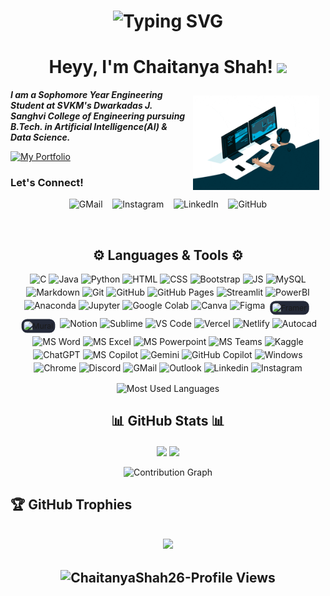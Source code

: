 <h1 align="center">
    <img src="https://readme-typing-svg.demolab.com?font=Georgia&size=30&pause=1000&color=30A8DD&center=true&vCenter=true&width=435&height=40&lines=Hello+there!!;Welcome+to+my+GitHub+profile." alt="Typing SVG" />
</h1>

<h1 align="center"> 
    Heyy, I'm Chaitanya Shah! <img src="https://media.giphy.com/media/hvRJCLFzcasrR4ia7z/giphy.gif" width="40px">
</h1>


<img align="right" width=40% style="margin: 10px" src="profile_readme-images/programmer.gif" />

_**I am a Sophomore Year Engineering Student at SVKM's Dwarkadas J. Sanghvi College of Engineering pursuing B.Tech. in Artificial Intelligence(AI) & Data Science.**_

[![My Portfolio](https://img.shields.io/badge/view_my_portfolio-040C18?style=for-the-badge&labelColor=040C18)](https://chaitanyashah.netlify.app)

### Let's Connect!
<p align="center">
  <a href="mailto:sendittochaitanya@gmail.com" style="text-decoration: none">
    <img src="https://skillicons.dev/icons?i=gmail" alt="GMail"/>
  </a>
  &nbsp;&nbsp;
  <a href="https://instagram.com/chaitanyashah_" style="text-decoration: none">
    <img src="https://skillicons.dev/icons?i=instagram" alt="Instagram"/>
  </a>
  &nbsp;&nbsp;
  <a href="https://www.linkedin.com/in/chaitanyav-shah" style="text-decoration: none">
    <img src="https://skillicons.dev/icons?i=linkedin" alt="LinkedIn"/>
  </a>
  &nbsp;&nbsp;
  <a href="https://github.com/ChaitanyaShah26" style="text-decoration: none">
    <img src="https://skillicons.dev/icons?i=github" alt="GitHub"/>
  </a>
</p>

<br>

<!-- <div style="background-color: #ffffff; padding: 10px;">
  <a href="https://github.com/ChaitanyaShah26" target="_blank"><img src="profile_readme-images/GitHub_Logo.png" height="50" alt="github-logo"></a> &nbsp;&nbsp;&nbsp;&nbsp;
    <a href="mailto:sendittochaitanya@gmail.com" target="_blank"><img src="profile_readme-images/Gmail_icon.png" height="50" alt="gmail-logo"></a> &nbsp;&nbsp;&nbsp;&nbsp; 
    <a href="https://www.linkedin.com/in/chaitanyav-shah" target="_blank"><img src="profile_readme-images/LinkedIn_Logo.png" height="50" alt="linkedin-logo"></a> &nbsp;&nbsp;&nbsp;&nbsp; 
    <a href="https://instagram.com/chaitanyashah_" target="_blank"><img src="profile_readme-images/Instagram_logo.png" height="50" alt="instagram-logo"></a>
</div> -->



<h2 align="center"> ⚙ Languages & Tools ⚙</h2>
<div style="margin: 10px; display: flex; flex-wrap: wrap; gap: 4px; justify-content: center">
    <img alt="C" src="https://go-skill-icons.vercel.app/api/icons?i=c"/>
    <img alt="Java" src="https://go-skill-icons.vercel.app/api/icons?i=java"/>
    <img alt="Python" src="https://go-skill-icons.vercel.app/api/icons?i=python"/>
    <img alt="HTML" src="https://go-skill-icons.vercel.app/api/icons?i=html"/>
    <img alt="CSS" src="https://go-skill-icons.vercel.app/api/icons?i=css"/>
    <img alt="Bootstrap" src="https://go-skill-icons.vercel.app/api/icons?i=bootstrap"/>
    <img alt="JS" src="https://go-skill-icons.vercel.app/api/icons?i=javascript"/>
    <img alt="MySQL" src="https://go-skill-icons.vercel.app/api/icons?i=mysql"/>
    <img alt="Markdown" src="https://go-skill-icons.vercel.app/api/icons?i=markdown"/>
    <img alt="Git" src="https://go-skill-icons.vercel.app/api/icons?i=git"/>
    <img alt="GitHub" src="https://go-skill-icons.vercel.app/api/icons?i=github"/>
    <img alt="GitHub Pages" src="https://go-skill-icons.vercel.app/api/icons?i=githubpages"/>
    <img alt="Streamlit" src="https://go-skill-icons.vercel.app/api/icons?i=streamlit"/>
    <img alt="PowerBI" src="https://go-skill-icons.vercel.app/api/icons?i=pbi"/>
    <img alt="Anaconda" src="https://go-skill-icons.vercel.app/api/icons?i=anaconda"/>
    <img alt="Jupyter" src="https://go-skill-icons.vercel.app/api/icons?i=jupyter"/>
    <img alt="Google Colab" src="https://go-skill-icons.vercel.app/api/icons?i=googlecolab"/>
    <img alt="Canva" src="https://go-skill-icons.vercel.app/api/icons?i=canva"/>
    <img alt="Figma" src="https://go-skill-icons.vercel.app/api/icons?i=figma"/>
    <img alt="Framer" src="https://simpleskill.icons.workers.dev/svg?i=framer" style="scale: 88%;background-color: #242938; padding: 4px; border-radius: 10px"/>
    <img alt="Mural" src="https://simpleskill.icons.workers.dev/svg?i=mural" style="scale: 88%; background-color: #242938; padding: 4px; border-radius: 10px"/>
    <img alt="Notion" src="https://go-skill-icons.vercel.app/api/icons?i=notion"/>
    <img alt="Sublime" src="https://go-skill-icons.vercel.app/api/icons?i=sublime"/>
    <img alt="VS Code" src="https://go-skill-icons.vercel.app/api/icons?i=vscode"/>
    <img alt="Vercel" src="https://go-skill-icons.vercel.app/api/icons?i=vercel"/>
    <img alt="Netlify" src="https://go-skill-icons.vercel.app/api/icons?i=netlify"/>
    <img alt="Autocad" src="https://go-skill-icons.vercel.app/api/icons?i=autocad"/>
    <img alt="MS Word" src="https://go-skill-icons.vercel.app/api/icons?i=word"/>
    <img alt="MS Excel" src="https://go-skill-icons.vercel.app/api/icons?i=excel"/>
    <img alt="MS Powerpoint" src="https://go-skill-icons.vercel.app/api/icons?i=powerpoint"/>
    <img alt="MS Teams" src="https://go-skill-icons.vercel.app/api/icons?i=teams"/>
    <img alt="Kaggle" src="https://go-skill-icons.vercel.app/api/icons?i=kaggle"/>
    <img alt="ChatGPT" src="https://go-skill-icons.vercel.app/api/icons?i=chatgpt"/>
    <img alt="MS Copilot" src="https://go-skill-icons.vercel.app/api/icons?i=microsoftcopilot"/>
    <img alt="Gemini" src="https://go-skill-icons.vercel.app/api/icons?i=gemini"/>
    <img alt="GitHub Copilot" src="https://go-skill-icons.vercel.app/api/icons?i=githubcopilot"/>
    <img alt="Windows" src="https://go-skill-icons.vercel.app/api/icons?i=windows"/>
    <img alt="Chrome" src="https://go-skill-icons.vercel.app/api/icons?i=chrome"/>
    <img alt="Discord" src="https://go-skill-icons.vercel.app/api/icons?i=discord"/>
    <img alt="GMail" src="https://go-skill-icons.vercel.app/api/icons?i=gmail"/>
    <img alt="Outlook" src="https://go-skill-icons.vercel.app/api/icons?i=outlook"/>
    <img alt="Linkedin" src="https://go-skill-icons.vercel.app/api/icons?i=linkedin"/>
    <img alt="Instagram" src="https://go-skill-icons.vercel.app/api/icons?i=instagram"/>
</div>
<p align="center">
    <img align="center" src="https://github-readme-stats.vercel.app/api/top-langs/?username=ChaitanyaShah26&theme=github_dark&hide_border=false&include_all_commits=true&count_private=true&layout=compact&card_width=320" alt="Most Used Languages"/>
</p>


<h2 align="center">📊 GitHub Stats 📊</h2>
<div align="center">
    <img align="center" width="46%" src="https://streak-stats.demolab.com/?user=ChaitanyaShah26&theme=github_dark&hide_border=false" />
    <img align="center" width="46%" src="https://github-readme-stats.vercel.app/api?username=ChaitanyaShah26&show_icons=true&rank_icon=github&theme=github_dark&hide_border=false&include_all_commits=true&count_private=true" />
    <br><br>
    <img src="https://github-readme-activity-graph.vercel.app/graph?username=ChaitanyaShah26&theme=react-dark&hide_border=false" width="100%" alt="Contribution Graph"/>
</div>


<!--
<h2 align="center">🖥️ My Repositories 🖥️</h2>
<div align="center" width="100%">
    <a align="left" width="46%" href="https://github.com/ChaitanyaShah26/Simple-Banking-Portal" style="text-decoration: none">
        <img align="center" width="46%" src="https://github-readme-stats.vercel.app/api/pin/?username=ChaitanyaShah26&repo=Simple-Banking-Portal&theme=github_dark&hide_border=false&border_radius=10" alt="Simple Banking Portal">
    </a>
    &nbsp;
    <a align="right" width="46%" href="https://github.com/ChaitanyaShah26/TicTacToe-PvP-Game" style="text-decoration: none">
        <img align="center" width="46%" src="https://github-readme-stats.vercel.app/api/pin/?username=ChaitanyaShah26&repo=TicTacToe-PvP-Game&theme=github_dark&hide_border=false&border_radius=10" alt="TicTacToe PvP Game">
    </a>
    <br><br>
    <a align="left" width="46%" href="https://github.com/ChaitanyaShah26/Restaurant-Website" style="text-decoration: none">
        <img align="center" width="46%" src="https://github-readme-stats.vercel.app/api/pin/?username=ChaitanyaShah26&repo=Restaurant-Website&theme=github_dark&hide_border=false&border_radius=10" alt="Restaurant Website">
    </a>
    &nbsp;
    <a align="right" width="46%" href="https://github.com/ChaitanyaShah26/Charity-Website" style="text-decoration: none">
        <img align="center" width="46%" src="https://github-readme-stats.vercel.app/api/pin/?username=ChaitanyaShah26&repo=Charity-Website&theme=github_dark&hide_border=false&border_radius=10" alt="Charity Website">
    </a>
    <br><br>
    <a align="left" width="46%" href="https://github.com/ChaitanyaShah26/BengaluruHousingDataAnalysis_Python-Project" style="text-decoration: none">
        <img align="center" width="46%" src="https://github-readme-stats.vercel.app/api/pin/?username=ChaitanyaShah26&repo=BengaluruHousingDataAnalysis_Python-Project&theme=github_dark&hide_border=false&border_radius=10" alt="Simple Banking Portal">
    </a>
    &nbsp;
    <a align="right" width="46%" href="https://github.com/ChaitanyaShah26/InventoryManagement_DBT-Project" style="text-decoration: none">
        <img align="center" width="46%" src="https://github-readme-stats.vercel.app/api/pin/?username=ChaitanyaShah26&repo=InventoryManagement_DBT-Project&theme=github_dark&hide_border=false&border_radius=10" alt="Charity Website">
    </a>
    <br><br>
    <a align="center" width="100%" href="https://github.com/ChaitanyaShah26?tab=repositories"><b>View All</b></a>
</div>
-->


<h2>&#127942; GitHub Trophies<h2>
<p align="center">
  <img src="https://github-profile-trophy.vercel.app/?username=ChaitanyaShah26&theme=radical" />
</p>
    
<h2 align="center"> 
    <img src="https://komarev.com/ghpvc/?username=ChaitanyaShah26&label=Profile+Views&color=0e75b6&style=flat" alt="ChaitanyaShah26-Profile Views"/> 
</h2>

<!--
<p align="center">
    <img src="https://visitcount.itsvg.in/api?id=ChaitanyaShah26&label=Profile%20Views&icon=0&color=12&pretty=true" alt="Profile Views">
</p>
-->

<!--

## My GitHub Repositories/Projects:
* Simple Banking Portal 
```
https://github.com/ChaitanyaShah26/Simple-Banking-Portal
```
> Languages Used:- `Java`&nbsp;&nbsp;`Java Swing`
* TicTacToe PvP Game
```
https://github.com/ChaitanyaShah26/TicTacToe-PvP-Game
```
> Languages Used:- `Java`&nbsp;&nbsp;`Java Swing`
* Restaurant Website
```
https://github.com/ChaitanyaShah26/Restaurant-Website
```
> Languages Used:- `HTML`&nbsp;&nbsp;`CSS`
* Charity Website
```
https://github.com/ChaitanyaShah26/Charity-Website
```
> Languages Used:- `HTML`&nbsp;&nbsp;`CSS`

-->
